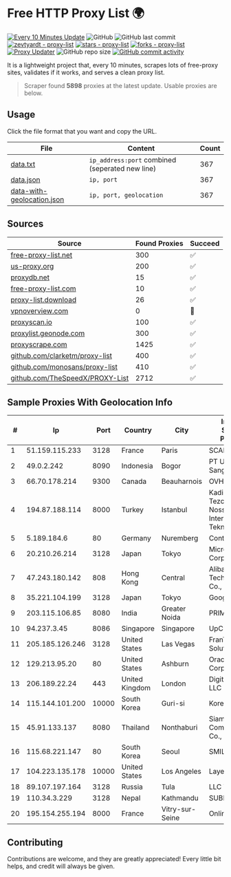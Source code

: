 
# Free HTTP Proxy List 🌍

[![Every 10 Minutes Update](https://github.com/mertguvencli/http-proxy-list/actions/workflows/main.yml/badge.svg?branch=main)](https://github.com/mertguvencli/http-proxy-list/actions/workflows/main.yml)
![GitHub](https://img.shields.io/github/license/mertguvencli/http-proxy-list)
![GitHub last commit](https://img.shields.io/github/last-commit/mertguvencli/http-proxy-list)
[![zevtyardt - proxy-list](https://img.shields.io/static/v1?label=zevtyardt&message=proxy-list&color=blue&logo=github)](https://github.com/zevtyardt/proxy-list "Go to GitHub repo")
[![stars - proxy-list](https://img.shields.io/github/stars/zevtyardt/proxy-list?style=social)](https://github.com/zevtyardt/proxy-list)
[![forks - proxy-list](https://img.shields.io/github/forks/zevtyardt/proxy-list?style=social)](https://github.com/zevtyardt/proxy-list)
[![Proxy Updater](https://github.com/zevtyardt/proxy-list/workflows/Proxy%20Updater/badge.svg)](https://github.com/zevtyardt/proxy-list/actions?query=workflow:"Proxy+Updater")
![GitHub repo size](https://img.shields.io/github/repo-size/zevtyardt/proxy-list)
[![GitHub commit activity](https://img.shields.io/github/commit-activity/m/zevtyardt/proxy-list?logo=commits)](https://github.com/zevtyardt/proxy-list/commits/main)

It is a lightweight project that, every 10 minutes, scrapes lots of free-proxy sites, validates if it works, and serves a clean proxy list.

> Scraper found **5898** proxies at the latest update. Usable proxies are below.

## Usage

Click the file format that you want and copy the URL.

|File|Content|Count|
|----|-------|-----|
|[data.txt](https://raw.githubusercontent.com/mertguvencli/http-proxy-list/main/proxy-list/data.txt)|`ip_address:port` combined (seperated new line)|367|
|[data.json](https://raw.githubusercontent.com/mertguvencli/http-proxy-list/main/proxy-list/data.json)|`ip, port`|367|
|[data-with-geolocation.json](https://raw.githubusercontent.com/mertguvencli/http-proxy-list/main/proxy-list/data-with-geolocation.json)|`ip, port, geolocation`|367|

## Sources

|Source|Found Proxies|Succeed|
|------|-------------|-------|
|[free-proxy-list.net](https://free-proxy-list.net)|300|✅|
|[us-proxy.org](https://www.us-proxy.org)|200|✅|
|[proxydb.net](http://proxydb.net)|15|✅|
|[free-proxy-list.com](https://free-proxy-list.com/?page=&port=&type%5B%5D=http&type%5B%5D=https&up_time=0&search=Search)|10|✅|
|[proxy-list.download](https://www.proxy-list.download/HTTP)|26|✅|
|[vpnoverview.com](https://vpnoverview.com/privacy/anonymous-browsing/free-proxy-servers)|0|🚫|
|[proxyscan.io](https://www.proxyscan.io)|100|✅|
|[proxylist.geonode.com](https://proxylist.geonode.com/api/proxy-list?limit=300&page=1&sort_by=lastChecked&sort_type=desc&protocols=http,https)|300|✅|
|[proxyscrape.com](https://api.proxyscrape.com/v2/?request=displayproxies&protocol=http&timeout=10000&country=all&ssl=all&anonymity=all)|1425|✅|
|[github.com/clarketm/proxy-list](https://raw.githubusercontent.com/clarketm/proxy-list/master/proxy-list-raw.txt)|400|✅|
|[github.com/monosans/proxy-list](https://raw.githubusercontent.com/monosans/proxy-list/main/proxies/http.txt)|410|✅|
|[github.com/TheSpeedX/PROXY-List](https://raw.githubusercontent.com/TheSpeedX/PROXY-List/master/http.txt)|2712|✅|


## Sample Proxies With Geolocation Info

|#|Ip|Port|Country|City|Internet Service Provider|
|-|--|----|-------|----|-------------------------|
|1|51.159.115.233|3128|France|Paris|SCALEWAY|
|2|49.0.2.242|8090|Indonesia|Bogor|PT Usaha Adi Sanggoro|
|3|66.70.178.214|9300|Canada|Beauharnois|OVH SAS|
|4|194.87.188.114|8000|Turkey|Istanbul|Kadir Huseyin Tezcan Nosspeed Internet Teknolojileri|
|5|5.189.184.6|80|Germany|Nuremberg|Contabo GmbH|
|6|20.210.26.214|3128|Japan|Tokyo|Microsoft Corporation|
|7|47.243.180.142|808|Hong Kong|Central|Alibaba (US) Technology Co., Ltd.|
|8|35.221.104.199|3128|Japan|Tokyo|Google LLC|
|9|203.115.106.85|8080|India|Greater Noida|PRIMENET|
|10|94.237.3.45|8086|Singapore|Singapore|UpCloud Ltd|
|11|205.185.126.246|3128|United States|Las Vegas|FranTech Solutions|
|12|129.213.95.20|80|United States|Ashburn|Oracle Corporation|
|13|206.189.22.24|443|United Kingdom|London|DigitalOcean, LLC|
|14|115.144.101.200|10000|South Korea|Guri-si|Korea Telecom|
|15|45.91.133.137|8080|Thailand|Nonthaburi|Siamdata Communication Co., ltd.|
|16|115.68.221.147|80|South Korea|Seoul|SMILESERV|
|17|104.223.135.178|10000|United States|Los Angeles|LayerHost|
|18|89.107.197.164|3128|Russia|Tula|LLC TK Altair|
|19|110.34.3.229|3128|Nepal|Kathmandu|SUBISU C7|
|20|195.154.255.194|8000|France|Vitry-sur-Seine|Online S.A.S.|



## Contributing

Contributions are welcome, and they are greatly appreciated! Every
little bit helps, and credit will always be given.

